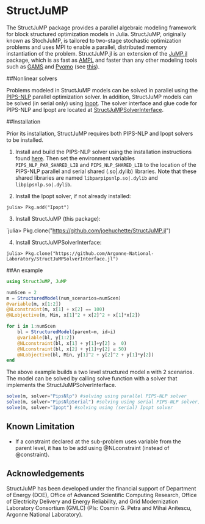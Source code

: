 # StructJuMP
The StructJuMP package provides a parallel algebraic modeling framework for block structured optimization models in Julia. StructJuMP, originally known as StochJuMP, is tailored to two-stage stochastic optimization problems and uses MPI to enable a parallel, distributed memory instantiation of the problem. StructJuMP.jl is an extension of the [JuMP.jl](https://github.com/JuliaOpt/JuMP.jl) package, which is as fast as [AMPL](http://ampl.com) and faster than any other modeling tools such as [GAMS](http://www.gams.com) and [Pyomo](http://www.pyomo.org) (see [this](http://arxiv.org/pdf/1312.1431.pdf)).


##Nonlinear solvers

Problems modeled in StructJuMP models can be solved in parallel using the [PIPS-NLP](https://github.com/Argonne-National-Laboratory/PIPS) parallel optimization solver. In addition, StructJuMP models can be solved (in serial only) using [Ipopt](https://projects.coin-or.org/Ipopt). The solver interface and glue code  for PIPS-NLP and Ipopt are located at [StructJuMPSolverInterface](https://github.com/Argonne-National-Laboratory/StructJuMPSolverInterface.jl). 


##Installation

Prior its installation, StructJuMP requires both PIPS-NLP and Ipopt solvers to be installed. 

1. Install and build the PIPS-NLP solver using the installation instructions found [here](https://github.com/Argonne-National-Laboratory/PIPS). Then set the environment variables `PIPS_NLP_PAR_SHARED_LIB` and `PIPS_NLP_SHARED_LIB` to the location of the PIPS-NLP parallel and serial shared (.so|.dylib) libraries. Note that these shared libraries are named `libparpipsnlp.so|.dylib` and `libpipsnlp.so|.dylib`.

2. Install the Ipopt solver, if not already installed:

 `julia> Pkg.add("Ipopt")`

3. Install StructJuMP (this package):

 `julia> Pkg.clone("https://github.com/joehuchette/StructJuMP.jl")

4. Install StructJuMPSolverInterface:
 
 `julia> Pkg.clone("https://github.com/Argonne-National-Laboratory/StructJuMPSolverInterface.jl")`


##An example
```julia
using StructJuMP, JuMP

numScen = 2
m = StructuredModel(num_scenarios=numScen)
@variable(m, x[1:2])
@NLconstraint(m, x[1] + x[2] == 100)
@NLobjective(m, Min, x[1]^2 + x[2]^2 + x[1]*x[2])

for i in 1:numScen
    bl = StructuredModel(parent=m, id=i)
    @variable(bl, y[1:2])
    @NLconstraint(bl, x[1] + y[1]+y[2] ≥  0)
    @NLconstraint(bl, x[2] + y[1]+y[2] ≤ 50)
    @NLobjective(bl, Min, y[1]^2 + y[2]^2 + y[1]*y[2])
end
```
The above example builds a two level structured model `m` with 2 scenarios. The model can be solved by calling solve function with a solver that implements the StructJuMPSolverInterface. 
```julia
solve(m, solver="PipsNlp") #solving using parallel PIPS-NLP solver
solve(m, solver="PipsNlpSerial") #solving using serial PIPS-NLP solver, mostly for debug and maintenance purpose
solve(m, solver="Ipopt") #solving using (serial) Ipopt solver
```

## Known Limitation
* If a constraint declared at the sub-problem uses variable from the parent level, it has to be add using @NLconstraint (instead of @constraint). 


## Acknowledgements
StructJuMP has been developed under the financial support of Department of Energy (DOE), Office of Advanced Scientific Computing Research, Office of Electricity Delivery and Energy Reliability, and Grid Modernization Laboratory Consortium (GMLC) (PIs: Cosmin G. Petra and Mihai Anitescu, Argonne National Laboratory).
